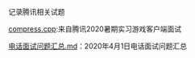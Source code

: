 记录腾讯相关试题

[compress.cpp](https://github.com/Vae1997/Review-Coding/blob/master/Coding/tencent/compress.cpp):来自腾讯2020暑期实习游戏客户端面试

[电话面试问题汇总.md](https://github.com/Vae1997/Review-Coding/blob/master/Coding/tencent/%E7%94%B5%E8%AF%9D%E9%9D%A2%E8%AF%95%E9%97%AE%E9%A2%98%E6%B1%87%E6%80%BB.md)：2020年4月1日电话面试问题汇总

